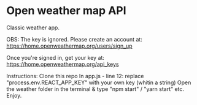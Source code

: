 # Open weather map API

Classic weather app.

OBS: The key is ignored. Please create an account at:
https://home.openweathermap.org/users/sign_up

Once you're signed in, get your key at: 
https://home.openweathermap.org/api_keys

Instructions:
Clone this repo
In app.js - line 12: replace "process.env.REACT_APP_KEY" with your own key (whitin a string)
Open the weather folder in the terminal & type "npm start" / "yarn start" etc.
Enjoy.